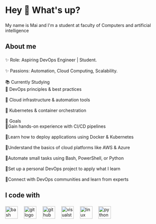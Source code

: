 <h1 align="left">Hey 👋 What's up?</h1>

###

<p align="left">My name is Mai and I'm a student at faculty of Computers and artificial intelligence</p>

###

<h2 align="left">About me</h2>

###

<p align="left">✨ Role: Aspiring DevOps Engineer | Student.<br><br>✨ Passions: Automation, Cloud Computing, Scalability.<br><br>📚 Currently Studying<br>🔹 DevOps principles & best practices<br><br>🔹 Cloud infrastructure & automation tools<br><br>🔹 Kubernetes & container orchestration<br><br>🎯 Goals  <br>🔹Gain hands-on experience with CI/CD pipelines<br><br> 🔹Learn how to deploy applications using Docker & Kubernetes<br><br> 🔹Understand the basics of cloud platforms like AWS & Azure<br><br> 🔹Automate small tasks using Bash, PowerShell, or Python<br><br> 🔹Set up a personal DevOps project to apply what I learn<br><br> 🔹Connect with DevOps communities and learn from experts</p>

###

<h2 align="left">I code with</h2>

###

<div align="left">
  <img src="https://cdn.jsdelivr.net/gh/devicons/devicon/icons/bash/bash-original.svg" height="40" alt="bash logo"  />
  <img width="12" />
  <img src="https://cdn.jsdelivr.net/gh/devicons/devicon/icons/git/git-original.svg" height="40" alt="git logo"  />
  <img width="12" />
  <img src="https://cdn.jsdelivr.net/gh/devicons/devicon/icons/github/github-original.svg" height="40" alt="github logo"  />
  <img width="12" />
  <img src="https://cdn.jsdelivr.net/gh/devicons/devicon/icons/visualstudio/visualstudio-plain.svg" height="40" alt="visualstudio logo"  />
  <img width="12" />
  <img src="https://cdn.jsdelivr.net/gh/devicons/devicon/icons/linux/linux-original.svg" height="40" alt="linux logo"  />
  <img width="12" />
  <img src="https://cdn.jsdelivr.net/gh/devicons/devicon/icons/python/python-original.svg" height="40" alt="python logo"  />
</div>

###

